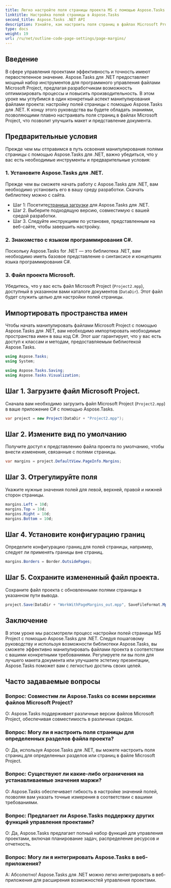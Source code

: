 ```yaml
---
title: Легко настройте поля страницы проекта MS с помощью Aspose.Tasks
linktitle: Настройка полей страницы в Aspose.Tasks
second_title: Aspose.Tasks .NET API
description: Узнайте, как настроить поля страниц в файлах Microsoft Project с помощью Aspose.Tasks для .NET. С легкостью улучшайте макет и представление документов.
type: docs
weight: 19
url: /ru/net/outline-code-page-settings/page-margins/
---
```

## Введение
В сфере управления проектами эффективность и точность имеют первостепенное значение. Aspose.Tasks для .NET предоставляет мощный набор инструментов для программного управления файлами Microsoft Project, предлагая разработчикам возможность оптимизировать процессы и повысить производительность. В этом уроке мы углубимся в один конкретный аспект манипулирования файлами проекта: настройку полей страницы с помощью Aspose.Tasks для .NET. К концу этого руководства вы будете обладать знаниями, позволяющими плавно настраивать поля страниц в файлах Microsoft Project, что позволит улучшить макет и представление документа.
## Предварительные условия
Прежде чем мы отправимся в путь освоения манипулирования полями страницы с помощью Aspose.Tasks для .NET, важно убедиться, что у вас есть необходимые инструменты и предварительные условия:
### 1. Установите Aspose.Tasks для .NET.
Прежде чем вы сможете начать работу с Aspose.Tasks для .NET, вам необходимо установить его в вашу среду разработки. Скачать библиотеку можно с сайта.
-  Шаг 1: Посетите[страница загрузки](https://releases.aspose.com/tasks/net/) для Aspose.Tasks для .NET.
- Шаг 2. Выберите подходящую версию, совместимую с вашей средой разработки.
- Шаг 3. Следуйте инструкциям по установке, представленным на веб-сайте, чтобы завершить настройку.
### 2. Знакомство с языком программирования C#.
Поскольку Aspose.Tasks for .NET — это библиотека .NET, вам необходимо иметь базовое представление о синтаксисе и концепциях языка программирования C#.
### 3. Файл проекта Microsoft.
Убедитесь, что у вас есть файл Microsoft Project (`Project2.mpp`), доступный в указанном вами каталоге документов (`DataDir`). Этот файл будет служить целью для настройки полей страницы.

## Импортировать пространства имен
Чтобы начать манипулировать файлами Microsoft Project с помощью Aspose.Tasks для .NET, вам необходимо импортировать необходимые пространства имен в ваш код C#. Этот шаг гарантирует, что у вас есть доступ к классам и методам, предоставляемым библиотекой Aspose.Tasks.

```csharp
using Aspose.Tasks;
using System;

using Aspose.Tasks.Saving;
using Aspose.Tasks.Visualization;
```
## Шаг 1. Загрузите файл Microsoft Project.
Сначала вам необходимо загрузить файл Microsoft Project (`Project2.mpp`) в ваше приложение C# с помощью Aspose.Tasks.
```csharp
var project = new Project(DataDir + "Project2.mpp");
```
## Шаг 2. Измените вид по умолчанию
Получите доступ к представлению файла проекта по умолчанию, чтобы внести изменения, связанные с полями страницы.
```csharp
var margins = project.DefaultView.PageInfo.Margins;
```
## Шаг 3. Отрегулируйте поля
Укажите нужные значения полей для левой, верхней, правой и нижней сторон страницы.
```csharp
margins.Left = 10d;
margins.Top = 10d;
margins.Right = 10d;
margins.Bottom = 10d;
```
## Шаг 4. Установите конфигурацию границ
Определите конфигурацию границ для полей страницы, например, следует ли применять границы вне страниц.
```csharp
margins.Borders = Border.OutsidePages;
```
## Шаг 5. Сохраните измененный файл проекта.
Сохраните файл проекта с обновленными полями страницы в указанном пути вывода.
```csharp
project.Save(DataDir + "WorkWithPageMargins_out.mpp", SaveFileFormat.Mpp);
```

## Заключение
В этом уроке мы рассмотрели процесс настройки полей страницы MS Project с помощью Aspose.Tasks для .NET. Следуя пошаговому руководству и используя возможности библиотеки Aspose.Tasks, вы сможете эффективно манипулировать файлами проекта в соответствии с вашими конкретными требованиями. Регулируете ли вы поля для лучшего макета документа или улучшаете эстетику презентации, Aspose.Tasks поможет вам с легкостью достичь своих целей.
## Часто задаваемые вопросы
### Вопрос: Совместим ли Aspose.Tasks со всеми версиями файлов Microsoft Project?
О: Aspose.Tasks поддерживает различные версии файлов Microsoft Project, обеспечивая совместимость в различных средах.
### Вопрос: Могу ли я настроить поля страницы для определенных разделов файла проекта?
О: Да, используя Aspose.Tasks для .NET, вы можете настроить поля страниц для определенных разделов или страниц в файле Microsoft Project.
### Вопрос: Существуют ли какие-либо ограничения на устанавливаемые значения маржи?
О: Aspose.Tasks обеспечивает гибкость в настройке значений полей, позволяя вам указать точные измерения в соответствии с вашими требованиями.
### Вопрос: Предлагает ли Aspose.Tasks поддержку других функций управления проектами?
О: Да, Aspose.Tasks предлагает полный набор функций для управления проектами, включая планирование задач, распределение ресурсов и отчетность.
### Вопрос: Могу ли я интегрировать Aspose.Tasks в веб-приложения?
А: Абсолютно! Aspose.Tasks для .NET можно легко интегрировать в веб-приложения для расширения возможностей управления проектами.